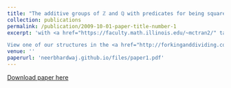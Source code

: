 ```yaml
---
title: "The additive groups of ℤ and ℚ with predicates for being square-free"
collection: publications
permalink: /publication/2009-10-01-paper-title-number-1
excerpt: 'with <a href="https://faculty.math.illinois.edu/~mctran2/" target="_blank"> Minh Chieu Tran</a>, Accepted, <i>Journal of Symbolic Logic</i>.

View one of our structures in the <a href="http://forkinganddividing.com/#_02_54" target="blank"> model theory universe</a>.'
venue: ''
paperurl: 'neerbhardwaj.github.io/files/paper1.pdf'
---
```





[Download paper here](neerbhardwaj.github.io/files/paper1.pdf)
